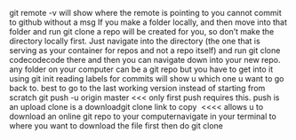 git remote -v will show where the remote is pointing to
you cannot commit to github without a msg
If you make a folder locally, and then move into that folder and run git clone a repo will be created for you, so don’t make the directory locally first. Just navigate into the directory (the one that is serving as your container for repos and not a repo itself) and run git clone codecodecode there and then you can navigate down into your new repo.
any folder on your computer can be a git repo but you have to get into it using git init
reading labels for commits will show u which one u want to go back to. best to go to the last working version instead of starting from scratch
git push -u origin master <<< only first push requires this. push is an upload clone is a downloadgit clone link to copy  <<<< allows u to download an online git repo to your computernavigate in your terminal to where you want to download the file first then do git clone
